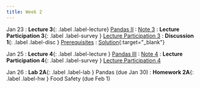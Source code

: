 ```yaml
---
title: Week 2
---
```



Jan 23
: **Lecture 3**{: .label .label-lecture} [Pandas II](lecture/lec03)
    : [Note 3](https://ds100.org/course-notes/pandas_2/pandas_2.html)
: **Lecture Participation 3**{: .label .label-survey } [Lecture Participation 3](https://app.sli.do/event/4q8L7NzdonRLKQLtwNh6h6/embed/polls/f1cc3b1c-6115-4fc9-b4a9-7cf03aec4c88)
: **Discussion 1**{: .label .label-disc } [Prerequisites](https://drive.google.com/file/d/1LbBje5lL8nOZcrEjhfmxH02VNe4NdHt7/view?usp=sharing)
    : [Solution](https://drive.google.com/file/d/1PHLN5gTd8_dr9PVXUWnTd5kQ4_j76C8f/view?usp=sharing){:target="_blank"}

Jan 25
: **Lecture 4**{: .label .label-lecture } [Pandas III](lecture/lec04)
    : [Note 4](https://ds100.org/course-notes/pandas_3/pandas_3.html)
: **Lecture Participation 4**{: .label .label-survey } [Lecture Participation 4](https://app.sli.do/event/wRN9uW7bQdscqhpSBAX8yW/embed/polls/25ffb070-37cf-493a-9f3d-126390b203cf)

Jan 26
: **Lab 2A**{: .label .label-lab } Pandas (due Jan 30)
: **Homework 2A**{: .label .label-hw } Food Safety (due Feb 1)
